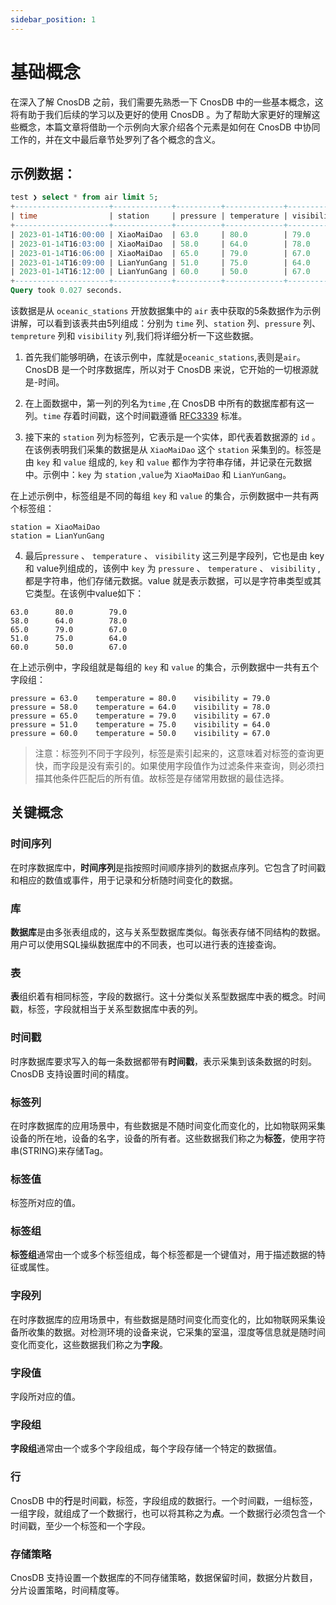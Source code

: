 ```yaml
---
sidebar_position: 1
---
```


# 基础概念

在深入了解 CnosDB 之前，我们需要先熟悉一下 CnosDB 中的一些基本概念，这将有助于我们后续的学习以及更好的使用 CnosDB 。为了帮助大家更好的理解这些概念，本篇文章将借助一个示例向大家介绍各个元素是如何在 CnosDB 中协同工作的，并在文中最后章节处罗列了各个概念的含义。

## 示例数据：

```sql
test ❯ select * from air limit 5;
+---------------------+-------------+----------+-------------+------------+
| time                | station     | pressure | temperature | visibility |
+---------------------+-------------+----------+-------------+------------+
| 2023-01-14T16:00:00 | XiaoMaiDao  | 63.0     | 80.0        | 79.0       |
| 2023-01-14T16:03:00 | XiaoMaiDao  | 58.0     | 64.0        | 78.0       |
| 2023-01-14T16:06:00 | XiaoMaiDao  | 65.0     | 79.0        | 67.0       |
| 2023-01-14T16:09:00 | LianYunGang | 51.0     | 75.0        | 64.0       |
| 2023-01-14T16:12:00 | LianYunGang | 60.0     | 50.0        | 67.0       |
+---------------------+-------------+----------+-------------+------------+
Query took 0.027 seconds.
```

该数据是从 `oceanic_stations` 开放数据集中的 `air` 表中获取的5条数据作为示例讲解，可以看到该表共由5列组成：分别为 `time` 列、`station` 列、`pressure` 列、`tempreture` 列和 `visibility` 列,我们将详细分析一下这些数据。

1. 首先我们能够明确，在该示例中，库就是`oceanic_stations`,表则是`air`。CnosDB 是一个时序数据库，所以对于 CnosDB 来说，它开始的一切根源就是-时间。

2. 在上面数据中，第一列的列名为`time` ,在 CnosDB 中所有的数据库都有这一列。`time` 存着时间戳，这个时间戳遵循 [RFC3339](https://www.ietf.org/rfc/rfc3339.txt) 标准。

3. 接下来的 `station` 列为标签列，它表示是一个实体，即代表着数据源的 `id` 。在该例表明我们采集的数据是从 `XiaoMaiDao` 这个 `station` 采集到的。标签是由 `key` 和 `value` 组成的, `key` 和 `value` 都作为字符串存储，并记录在元数据中。示例中：`key` 为 `station` ,`value`为 `XiaoMaiDao` 和 `LianYunGang`。

在上述示例中，标签组是不同的每组 `key` 和 `value` 的集合，示例数据中一共有两个标签组：

```text
station = XiaoMaiDao
station = LianYunGang
```

4. 最后`pressure` 、 `temperature` 、 `visibility` 这三列是字段列，它也是由 key 和 value列组成的，该例中 `key` 为 `pressure` 、 `temperature` 、 `visibility` ,都是字符串，他们存储元数据。value 就是表示数据，可以是字符串类型或其它类型。在该例中value如下：

```text
63.0      80.0        79.0       
58.0      64.0        78.0       
65.0      79.0        67.0       
51.0      75.0        64.0       
60.0      50.0        67.0       
```

在上述示例中，字段组就是每组的 `key` 和 `value` 的集合，示例数据中一共有五个字段组：

```text
pressure = 63.0    temperature = 80.0    visibility = 79.0       
pressure = 58.0    temperature = 64.0    visibility = 78.0       
pressure = 65.0    temperature = 79.0    visibility = 67.0       
pressure = 51.0    temperature = 75.0    visibility = 64.0       
pressure = 60.0    temperature = 50.0    visibility = 67.0       
```

> 注意：标签列不同于字段列，标签是索引起来的，这意味着对标签的查询更快，而字段是没有索引的。如果使用字段值作为过滤条件来查询，则必须扫描其他条件匹配后的所有值。故标签是存储常用数据的最佳选择。

## 关键概念

### 时间序列

在时序数据库中，**时间序列**是指按照时间顺序排列的数据点序列。它包含了时间戳和相应的数值或事件，用于记录和分析随时间变化的数据。

### 库

**数据库**是由多张表组成的，这与关系型数据库类似。每张表存储不同结构的数据。用户可以使用SQL操纵数据库中的不同表，也可以进行表的连接查询。

### 表

**表**组织着有相同标签，字段的数据行。这十分类似关系型数据库中表的概念。时间戳，标签，字段就相当于关系型数据库中表的列。

### 时间戳

时序数据库要求写入的每一条数据都带有**时间戳**，表示采集到该条数据的时刻。CnosDB 支持设置时间的精度。

### 标签列

在时序数据库的应用场景中，有些数据是不随时间变化而变化的，比如物联网采集设备的所在地，设备的名字，设备的所有者。这些数据我们称之为**标签**，使用字符串(STRING)来存储Tag。

### 标签值

标签所对应的值。

### 标签组

**标签组**通常由一个或多个标签组成，每个标签都是一个键值对，用于描述数据的特征或属性。

### 字段列

在时序数据库的应用场景中，有些数据是随时间变化而变化的，比如物联网采集设备所收集的数据。对检测环境的设备来说，它采集的室温，湿度等信息就是随时间变化而变化，这些数据我们称之为**字段**。

### 字段值

字段所对应的值。

### 字段组

**字段组**通常由一个或多个字段组成，每个字段存储一个特定的数据值。

### 行

CnosDB 中的**行**是时间戳，标签，字段组成的数据行。一个时间戳，一组标签，一组字段，就组成了一个数据行，也可以将其称之为**点**。一个数据行必须包含一个时间戳，至少一个标签和一个字段。

### 存储策略

CnosDB 支持设置一个数据库的不同存储策略，数据保留时间，数据分片数目，分片设置策略，时间精度等。
